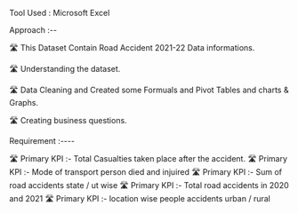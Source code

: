 Tool Used : Microsoft Excel

Approach :--

🛣️ This Dataset Contain Road Accident 2021-22 Data informations.

🛣️ Understanding the dataset.

🛣️ Data Cleaning and Created some Formuals and Pivot Tables and charts & Graphs.

🛣️ Creating business questions.

Requirement :----

🛣️ Primary KPI :- Total Casualties taken place after the accident.
🛣️ Primary KPI :- Mode of transport person died and injuired
🛣️ Primary KPI :- Sum of road accidents state / ut wise 
🛣️ Primary KPI :- Total road accidents in 2020 and 2021
🛣️ Primary KPI :- location wise people accidents urban / rural
